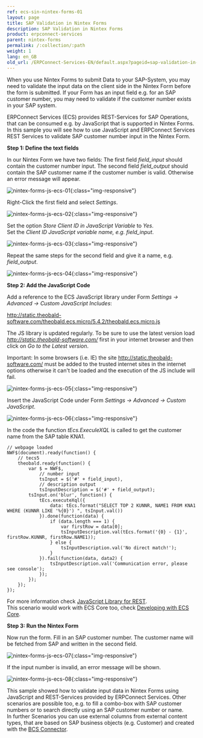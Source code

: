 ```yaml
---
ref: ecs-sin-nintex-forms-01
layout: page
title: SAP Validation in Nintex Forms
description: SAP Validation in Nintex Forms
product: erpconnect-services
parent: nintex-forms
permalink: /:collection/:path
weight: 1
lang: en_GB
old_url: /ERPConnect-Services-EN/default.aspx?pageid=sap-validation-in-nintex-forms
---
```


When you use Nintex Forms to submit Data to your SAP-System, you may need to validate the input data on the client side in the Nintex Form before the form is submitted. If your Form has an input field e.g. for an SAP customer number, you may need to validate if the customer number exists in your SAP system. 

ERPConnect Services (ECS) provides REST-Services for SAP Operations, that can be consumed e.g. by JavaScript that is supported in Nintex Forms. In this sample you will see how to use JavaScript and ERPConnect Services REST Services to validate SAP customer number input in the Nintex Form. 

**Step 1: Define the text fields**

In our Nintex Form we have two fields:
The first field *field_input* should contain the customer number input.
The second field *field_output* should contain the SAP customer name if the customer number is valid. Otherwise an error message will appear.

![nintex-forms-js-ecs-01](/img/content/nintex-forms-js-ecs-01.png){:class="img-responsive"}

Right-Click the first field and select *Settings*.

![nintex-forms-js-ecs-02](/img/content/nintex-forms-js-ecs-02.png){:class="img-responsive"}

Set the option *Store Client ID in JavaScript Variable* to *Yes*.<br>
Set the *Client ID JavaScript variable name, e.g. field_input*.

![nintex-forms-js-ecs-03](/img/content/nintex-forms-js-ecs-03.png){:class="img-responsive"}

Repeat the same steps for the second field and give it a name, e.g. *field_output*.

![nintex-forms-js-ecs-04](/img/content/nintex-forms-js-ecs-04.png){:class="img-responsive"}

**Step 2: Add the JavaScript Code**

Add a reference to the ECS JavaScript library under Form *Settings -> Advanced -> Custom JavaScript Includes*:

http://static.theobald-software.com/theobald.ecs.micro/5.4.2/theobald.ecs.micro.js

The JS library is updated regularly. To be sure to use the latest version load *http://static.theobald-software.com/* first in your internet browser and then click on *Go to the Latest version*.  

Important: In some browsers (i.e. IE) the site http://static.theobald-software.com/ must be added to the trusted internet sites in the internet options otherwise it can't be loaded and the execution of the JS include will fail. 

![nintex-forms-js-ecs-05](/img/content/nintex-forms-js-ecs-05.png){:class="img-responsive"}

Insert the JavaScript Code under Form *Settings -> Advanced -> Custom JavaScript*.

![nintex-forms-js-ecs-06](/img/content/nintex-forms-js-ecs-06.png){:class="img-responsive"}

In the code the function *tEcs.ExeculeXQL* is called to get the customer name from the SAP table KNA1.

```
// webpage loaded
NWF$(document).ready(function() {
    // tecs5
    theobald.ready(function() {    
        var $ = NWF$,
            // number input
            tsInput = $('#' + field_input),
            // description output
            tsInputDescription = $('#' + field_output);           
        tsInput.on('blur', function() {        
            tEcs.executeXql({            
                data: tEcs.format("SELECT TOP 2 KUNNR, NAME1 FROM KNA1 WHERE (KUNNR LIKE '%{0}') ", tsInput.val())        
            }).done(function(data) {            
                if (data.length === 1) {                
                    var firstRow = data[0];                
                    tsInputDescription.val(tEcs.format('{0} - {1}', firstRow.KUNNR, firstRow.NAME1));            
                } else {                
                    tsInputDescription.val('No direct match!');            
                }        
            }).fail(function(data, data2) {            
                tsInputDescription.val('Communication error, please see console');        
            });    
        });
    });
});
```


For more information check [JavaScript Library for REST]().  <br>
This scenario would work with ECS Core too, check [Developing with ECS Core]().

**Step 3: Run the Nintex Form**

Now run the form. Fill in an SAP customer number. The customer name will be fetched from SAP and written in the second field. 

![nintex-forms-js-ecs-07](/img/content/nintex-forms-js-ecs-07.png){:class="img-responsive"}

If the input number is invalid, an error message will be shown.

![nintex-forms-js-ecs-08](/img/content/nintex-forms-js-ecs-08.png){:class="img-responsive"}

This sample showed how to validate input data in Nintex Forms using JavaScript and REST-Services provided by ERPConnect Services. 
Other scenarios are possible too, e.g. to fill a combo-box with SAP customer numbers or to search directly using an SAP customer number or name.  
In further Scenarios you can use external columns from external content types, that are based on SAP business objects (e.g. Customer) and created with the [BCS Connector](../../ecs/bcs-connector).